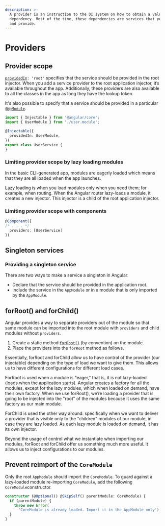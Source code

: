 ```yaml
---
description: >-
  A provider is an instruction to the DI system on how to obtain a value for a
  dependency. Most of the time, these dependencies are services that you create
  and provide.
---
```


# Providers

## Provider scope

[`providedIn`](https://angular.io/api/core/Injectable#providedIn)`: 'root'` specifies that the service should be provided in the root injector.  When you add a service provider to the root application injector, it’s available throughout the app. Additionally, these providers are also available to all the classes in the app as long they have the lookup token.

 It's also possible to specify that a service should be provided in a particular `@`[`NgModule`](https://angular.io/api/core/NgModule).

```typescript
import { Injectable } from '@angular/core';
import { UserModule } from './user.module';

@Injectable({
  providedIn: UserModule,
})
export class UserService {
}
```

### Limiting provider scope by lazy loading modules <a id="limiting-provider-scope-by-lazy-loading-modules"></a>

 In the basic CLI-generated app, modules are eagerly loaded which means that they are all loaded when the app launches. 

 Lazy loading is when you load modules only when you need them; for example, when routing.  When the Angular router lazy-loads a module, it creates a new injector. This injector is a child of the root application injector. 

### Limiting provider scope with components <a id="limiting-provider-scope-with-components"></a>

```typescript
@Component({
/* . . . */
  providers: [UserService]
})
```

##  Singleton services

### Providing a singleton service <a id="providing-a-singleton-service"></a>

There are two ways to make a service a singleton in Angular:

* Declare that the service should be provided in the application root.
* Include the service in the `AppModule` or in a module that is only imported by the `AppModule`.

## forRoot\(\) and forChild\(\)

Angular provides a way to separate providers out of the module so that same module can be imported into the root module with `providers` and child modules without `providers`.

1. Create a static method [`forRoot()`](https://angular.io/api/router/RouterModule#forRoot) \(by convention\) on the module.
2. Place the providers into the `forRoot` method as follows.

Essentially, forRoot and forChild allow us to have control of the provider \(our injectable\) depending on the type of load we want to give them. This allows us to have different configurations for different load cases.

 ForRoot is used when a module is "eager," that is, it is not lazy-loaded \(loads when the application starts\). Angular creates a factory for all the modules, except for the lazy modules, which when loaded on demand, have their own factory. When we use forRoot\(\), we’re loading a provider that is going to be injected into the "root" of the modules because it uses the same factory as our main module.

ForChild is used the other way around: specifically when we want to deliver a provider that is visible only to the "children" modules of our module, in case they are lazy loaded. As each lazy module is loaded on demand, it has its own injector.

 Beyond the usage of control what we instantiate when importing our modules, forRoot and forChild offer us something much more useful. It allows us to inject configurations to our modules. 

## Prevent reimport of the `CoreModule`

 Only the root `AppModule` should import the `CoreModule`. To guard against a lazy-loaded module re-importing `CoreModule`, add the following `CoreModule`constructor.

```typescript
constructor (@Optional() @SkipSelf() parentModule: CoreModule) {
  if (parentModule) {
    throw new Error(
      'CoreModule is already loaded. Import it in the AppModule only');
  }
}
```



